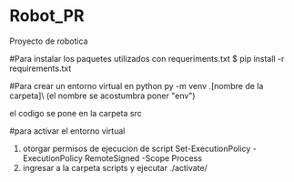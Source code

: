 # Robot_PR
Proyecto de robotica

#Para instalar los paquetes utilizados con requeriments.txt
$ pip install -r requirements.txt

#Para crear un entorno virtual en python
py -m venv .\[nombre de la carpeta]\ (el nombre se acostumbra poner "env")

el codigo se pone en la carpeta src

#para activar el entorno virtual 
1. otorgar permisos de ejecucion de script
    Set-ExecutionPolicy -ExecutionPolicy RemoteSigned -Scope Process
2. ingresar a la carpeta scripts y ejecutar ./activate/

